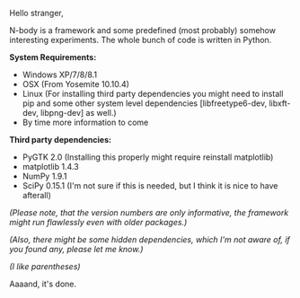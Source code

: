 Hello stranger,

N-body is a framework and some predefined (most probably) somehow interesting experiments. The whole bunch of code is written in Python.

**System Requirements:**
   * Windows XP/7/8/8.1
   * OSX (From Yosemite 10.10.4)
   * Linux (For installing third party dependencies you might need to install pip and some other system level dependencies [libfreetype6-dev, libxft-dev, libpng-dev] as well.)
   * By time more information to come

**Third party dependencies:**
   * PyGTK 2.0 (Installing this properly might require reinstall matplotlib)
   * matplotlib 1.4.3
   * NumPy 1.9.1
   * SciPy 0.15.1 (I'm not sure if this is needed, but I think it is nice to have afterall)

*(Please note, that the version numbers are only informative, the framework might run flawlessly even with older packages.)*

*(Also, there might be some hidden dependencies, which I'm not aware of, if you found any, please let me know.)*

*(I like parentheses)*

Aaaand, it's done.

